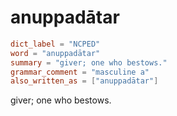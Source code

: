 # anuppadātar

``` toml
dict_label = "NCPED"
word = "anuppadātar"
summary = "giver; one who bestows."
grammar_comment = "masculine a"
also_written_as = ["anuppadātar"]
```

giver; one who bestows.

